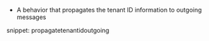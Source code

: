  * A behavior that propagates the tenant ID information to outgoing messages

snippet: propagatetenantidoutgoing
